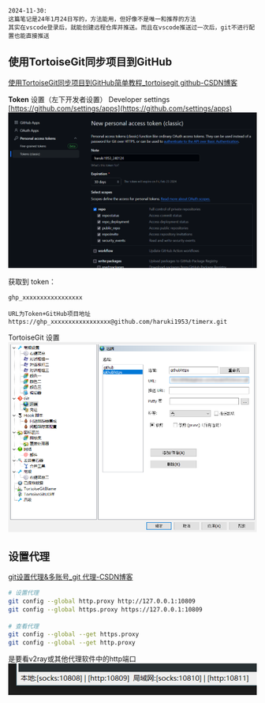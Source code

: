 ```
2024-11-30:
这篇笔记是24年1月24日写的，方法能用，但好像不是唯一和推荐的方法
其实在vscode登录后，就能创建远程仓库并推送。而且在vscode推送过一次后，git不进行配置也能直接推送
```


## 使用TortoiseGit同步项目到GitHub
[使用TortoiseGit同步项目到GitHub简单教程_tortoisegit github-CSDN博客](https://blog.csdn.net/CUFEECR/article/details/128733471)

**Token** 设置（左下开发者设置） Developer settings [https://github.com/settings/apps](https://github.com/settings/apps)
![](assets/Pasted%20image%2020241130172446.png)

获取到 token：
```
ghp_xxxxxxxxxxxxxxxxx

URL为Token+GitHub项目地址
https://ghp_xxxxxxxxxxxxxxxxx@github.com/haruki1953/timerx.git
```

TortoiseGit 设置
![](assets/Pasted%20image%2020241130172929.png)


## 设置代理

[git设置代理&多账号_git 代理-CSDN博客](https://blog.csdn.net/yyou33459/article/details/127651253)

```sh
# 设置代理
git config --global http.proxy http://127.0.0.1:10809
git config --global https.proxy https://127.0.0.1:10809

# 查看代理
git config --global --get https.proxy
git config --global --get http.proxy
```

是要看v2ray或其他代理软件中的http端口
![](assets/Pasted%20image%2020241130173610.png)


